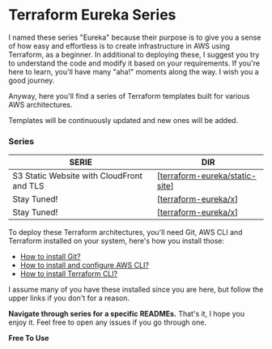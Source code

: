 # Terraform Eureka Series

I named these series "Eureka" because their purpose is to give you a sense of how easy and effortless is to create infrastructure in AWS using Terraform, as a beginner. In additional to deploying these, I suggest you try to understand the code and modify it based on your requirements. If you're here to learn, you'll have many "aha!" moments along the way. I wish you a good journey.

Anyway, here you'll find a series of Terraform templates built for various AWS architectures.

Templates will be continuously updated and new ones will be added.

### Series

| SERIE | DIR |
| ------ | ------ |
| S3 Static Website with CloudFront and TLS | [[terraform-eureka/static-site](https://github.com/izaimo/terraform-eureka/tree/main/static-site)] |
| Stay Tuned! | [[terraform-eureka/x](https://github.com/izaimo/terraform-eureka/tree/main/x)] |
| Stay Tuned! | [[terraform-eureka/x](https://github.com/izaimo/terraform-eureka/tree/main/x)] |

To deploy these Terraform architectures, you'll need Git, AWS CLI and Terraform installed on your system, here's how you install those:

- [How to install Git?](https://github.com/git-guides/install-git)
- [How to install and configure AWS CLI?](https://docs.aws.amazon.com/cli/latest/userguide/cli-chap-install.html)
- [How to install Terraform CLI?](https://learn.hashicorp.com/tutorials/terraform/install-cli)

I assume many of you have these installed since you are here, but follow the upper links if you don't for a reason.

**Navigate through series for a specific READMEs.** That's it, I hope you enjoy it. Feel free to open any issues if you go through one.

**Free To Use**